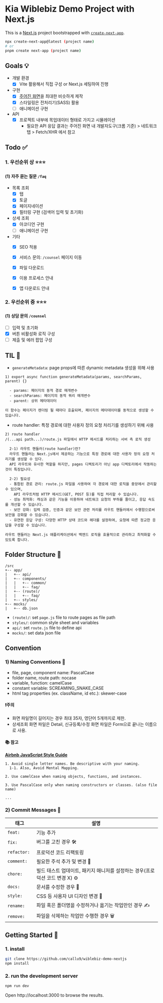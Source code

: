 # Kia Wiblebiz Demo Project with Next.js

This is a [Next.js](https://nextjs.org) project bootstrapped with [`create-next-app`](https://nextjs.org/docs/app/api-reference/cli/create-next-app).

```bash
npx create-next-app@latest (project name)
# or
pnpm create next-app (project name)
```

## Goals 💡

- 개발 환경
  - [x] Vite 활용해서 직접 구성 or Next.js 세팅하여 진행
- 구현
  - [x] [주어진 화면](https://wiblebiz.kia.com/FAQ)을 최대한 비슷하게 제작
  - [x] 스타일링은 전처리기(SASS) 활용
  - [ ] 애니메이션 구현
- API
  - [x] 프로젝트 내부에 목업데이터 형태로 가지고 시뮬레이션
    - 필요한 API 응답 결과는 주어진 화면 내 개발자도구(크롬 기준) > 네트워크 탭 > Fetch/XHR 에서 참고

## Todo ✅

### 1. 우선순위 상 ⭐️⭐️⭐️

#### (1) 자주 묻는 질문 `/faq`
  - 목록 조회
    - [x] 탭
    - [x] 토글
    - [x] 페이지네이션
    - [x] 필터링 구현 (검색어 입력 및 초기화)
  - 상세 조회
    - [x] 아코디언 구현
    - [ ] 애니메이션 구현
  - 기타
    - [x] SEO 적용
    - [x] 서비스 문의: `/counsel` 페이지 이동
    - [x] 파일 다운로드
    - [x] 이용 프로세스 안내
    - [x] 앱 다운로드 안내


### 2. 우선순위 중 ⭐️⭐️⭐️

#### (1) 상담 문의 `/counsel`
  - [ ] 입력 및 초기화
  - [x] 버튼 비활성화 로직 구성
  - [ ] 제출 및 에러 팝업 구성

## TIL 📑
  - `generateMetadata`: page props에 따른 dynamic metadata 생성을 위해 사용
```
1) export async function generateMetadata(params, searchParams, parent) {}

  - params: 페이지의 동적 경로 매개변수
  - searchParams: 페이지의 동적 쿼리 매개변수
  - parent: 상위 메타데이터

이 함수는 페이지가 렌더링 될 때마다 호출되며, 페이지의 메타데이터를 동적으로 생성할 수 있습니다.
```

  - route handler: 특정 경로에 대한 사용자 정의 요청 처리기를 생성하기 위해 사용
```
2) route handler
/(...api path...)/route.js 파일에서 HTTP 메서드를 처리하는 서버 측 로직 생성

  2-1) 라우트 핸들러(route handler)란?
  라우트 핸들러는 Next.js에서 제공하는 기능으로 특정 경로에 대한 사용자 정의 요청 처리기를 생성할 수 있다.
  API 라우트와 유사한 역할을 하지만, pages 디렉토리가 아닌 app 디렉토리에서 작동하는 것이 특징입니다.

  2-2) 필요성
  - 통합된 경로 관리: route.js 파일을 사용하여 각 경로에 대한 로직을 중앙에서 관리할 수 있으며,
    API 라우트처럼 HTTP 메서드(GET, POST 등)를 직접 처리할 수 있습니다.
  - 성능 최적화: 캐싱과 같은 기능을 이용하여 네트워크 요청의 부하를 줄이고, 응답 속도를 개선할 수 있습니다.
  - 보안 강화: 입력 검증, 인증과 같은 보안 관련 처리를 라우트 핸들러에서 수행함으로써 보안을 강화할 수 있습니다.
  - 유연한 응답 구성: 다양한 HTTP 상태 코드와 헤더를 설정하여, 요청에 따른 정교한 응답을 구성할 수 있습니다.

라우트 핸들러는 Next.js 애플리케이션에서 백엔드 로직을 효율적으로 관리하고 최적화할 수 있도록 합니다.
```


## Folder Structure 📂

```
/src
+-- app/
|   +-- api/
|   +-- components/
|   |   +-- common/
|   |   +-- faq/
|   +-- (route)/
|   |   +-- faq/
|   +-- styles/
+-- mocks/
|   +-- db.json
```

- `(route)/`: set `page.js` file to route pages as file path
- `styles/`: common style sheet and variables
- `api/`: set `route.js` file to define api
- `mocks/`: set data json file


## Convention

### 1) Naming Conventions 📝

- file, page, component name: PascalCase
- folder name, route path: nocase
- variable, function: camelCase
- constant variable: SCREAMING_SNAKE_CASE
- html tag properties (ex. className, id etc.): skewer-case

#### ❗️주의 
  - 화면 파일명이 길어지는 경우 최대 35자, 영단어 5개까지로 제한.
  - 상세조회 화면 파일은 Detail, 신규등록/수정 화면 파일은 Form으로 끝나는 이름으로 사용.

#### 📚 참고 
[**Airbnb JavaScript Style Guide**](https://github.com/airbnb/javascript)

```
1. Avoid single letter names. Be descriptive with your naming.
  1-1. Also, Avoid Mental Mapping.

2. Use camelCase when naming objects, functions, and instances.

3. Use PascalCase only when naming constructors or classes. (also file name)

...
```

### 2) Commit Messages 💬

|태그|설명|
|---|----|
|`feat: `|기능 추가|
|`fix: `|버그를 고친 경우 🛠|
|`refactor: `|프로덕션 코드 리팩토링 |
|`comment: `|필요한 주석 추가 및 변경 💬|
|`chore: `|빌드 태스트 업데이트, 패키지 매니저를 설정하는 경우(프로덕션 코드 변경 X) ⚙️|
|`docs: `|문서를 수정한 경우 📝|
|`style: `|CSS 등 사용자 UI 디자인 변경 🎨|
|`rename: `|파일 혹은 폴더명을 수정하거나 옮기는 작업만인 경우 ✍️|
|`remove: `|파일을 삭제하는 작업만 수행한 경우 🗑️|



## Getting Started 🚀

### 1. install

```bash
git clone https://github.com/callu9/wiblebiz-demo-nextjs
npm install
```

### 2. run the development server

```bash
npm run dev
```

Open http://localhost:3000 to browse the results.
